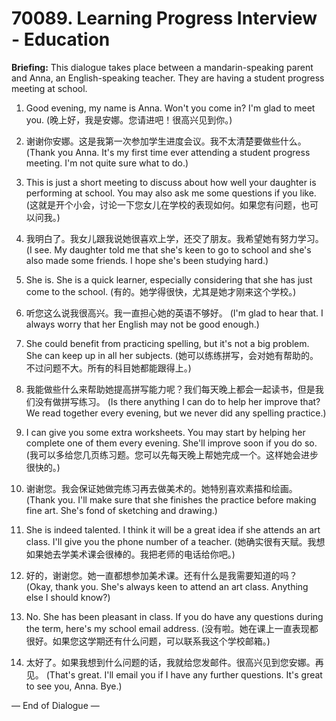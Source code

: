 # 70089. Learning Progress Interview - Education

**Briefing:** This dialogue takes place between a mandarin-speaking parent and Anna, an English-speaking teacher. They are having a student progress meeting at school.

1. Good evening, my name is Anna. Won't you come in? I'm glad to meet you.
(晚上好，我是安娜。您请进吧！很高兴见到你。)

2. 谢谢你安娜。这是我第一次参加学生进度会议。我不太清楚要做些什么。
(Thank you Anna. It's my first time ever attending a student progress meeting. I'm not quite sure what to do.)

3. This is just a short meeting to discuss about how well your daughter is performing at school. You may also ask me some questions if you like.
(这就是开个小会，讨论一下您女儿在学校的表现如何。如果您有问题，也可以问我。)

4. 我明白了。我女儿跟我说她很喜欢上学，还交了朋友。我希望她有努力学习。
(I see. My daughter told me that she's keen to go to school and she's also made some friends. I hope she's been studying hard.)

5. She is. She is a quick learner, especially considering that she has just come to the school.
(有的。她学得很快，尤其是她才刚来这个学校。)

6. 听您这么说我很高兴。我一直担心她的英语不够好。
(I'm glad to hear that. I always worry that her English may not be good enough.)

7. She could benefit from practicing spelling, but it's not a big problem. She can keep up in all her subjects.
(她可以练练拼写，会对她有帮助的。不过问题不大。所有的科目她都能跟得上。)

8. 我能做些什么来帮助她提高拼写能力呢？我们每天晚上都会一起读书，但是我们没有做拼写练习。
(Is there anything I can do to help her improve that? We read together every evening, but we never did any spelling practice.)

9. I can give you some extra worksheets. You may start by helping her complete one of them every evening. She'll improve soon if you do so.
(我可以多给您几页练习题。您可以先每天晚上帮她完成一个。这样她会进步很快的。)

10. 谢谢您。我会保证她做完练习再去做美术的。她特别喜欢素描和绘画。
(Thank you. I'll make sure that she finishes the practice before making fine art. She's fond of sketching and drawing.)

11. She is indeed talented. I think it will be a great idea if she attends an art class. I'll give you the phone number of a teacher.
(她确实很有天赋。我想如果她去学美术课会很棒的。我把老师的电话给你吧。)

12. 好的，谢谢您。她一直都想参加美术课。还有什么是我需要知道的吗？
(Okay, thank you. She's always keen to attend an art class. Anything else I should know?)

13. No. She has been pleasant in class. If you do have any questions during the term, here's my school email address.
(没有啦。她在课上一直表现都很好。如果您这学期还有什么问题，可以联系我这个学校邮箱。)

14. 太好了。如果我想到什么问题的话，我就给您发邮件。很高兴见到您安娜。再见。
(That's great. I'll email you if I have any further questions. It's great to see you, Anna. Bye.)

— End of Dialogue —